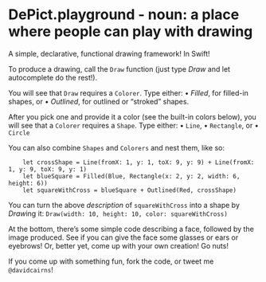# DePict.playground - noun: a place where people can play with drawing

A simple, declarative, functional drawing framework! In Swift!  

To produce a drawing, call the `Draw` function (just type *Draw* and let autocomplete
do the rest!).

You will see that `Draw` requires a `Colorer`. Type either:
• *Filled*, for filled-in shapes, or
• *Outlined*, for outlined or “stroked” shapes.

After you pick one and provide it a color (see the built-in colors below), you will
see that a `Colorer` requires a `Shape`. Type either:
• `Line`,
• `Rectangle`, or
• `Circle`

You can also combine `Shapes` and `Colorers` and nest them, like so:
```
	let crossShape = Line(fromX: 1, y: 1, toX: 9, y: 9) + Line(fromX: 1, y: 9, toX: 9, y: 1)
	let blueSquare = Filled(Blue, Rectangle(x: 2, y: 2, width: 6, height: 6))
	let squareWithCross = blueSquare + Outlined(Red, crossShape)
```

You can turn the above *description* of `squareWithCross` into a shape by *Draw*ing it:
	`Draw(width: 10, height: 10, color: squareWithCross)`


At the bottom, there’s some simple code describing a face, followed by the image produced.
See if you can give the face some glasses or ears or eyebrows! Or, better yet, come up
with your own creation! Go nuts!
	
If you come up with something fun, fork the code, or tweet me `@davidcairns`!

